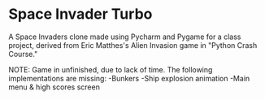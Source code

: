# Space Invader Turbo
A Space Invaders clone made using Pycharm and Pygame for a class project, derived from Eric Matthes's Alien Invasion game in "Python Crash Course." 

NOTE: Game in unfinished, due to lack of time. The following implementations are missing:
-Bunkers
-Ship explosion animation
-Main menu & high scores screen
